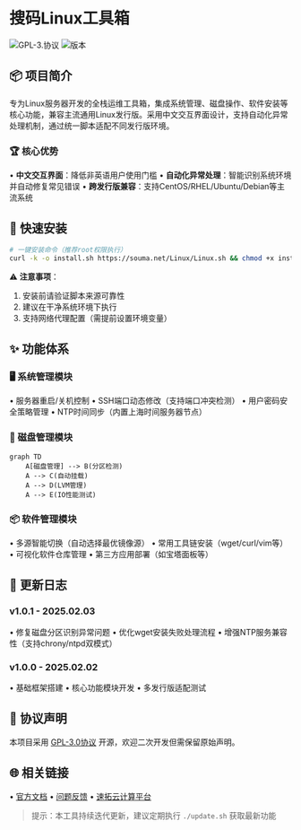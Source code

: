 # 搜码Linux工具箱

![GPL-3.协议](https://img.shields.io/badge/license-GPL--3.0-success) 
![版本](https://img.shields.io/badge/版本-v1.0.1-blue)

## 📦 项目简介

专为Linux服务器开发的全栈运维工具箱，集成系统管理、磁盘操作、软件安装等核心功能，兼容主流通用Linux发行版。采用中文交互界面设计，支持自动化异常处理机制，通过统一脚本适配不同发行版环境。

### 🏆 核心优势
• **中文交互界面**：降低非英语用户使用门槛
• **自动化异常处理**：智能识别系统环境并自动修复常见错误
• **跨发行版兼容**：支持CentOS/RHEL/Ubuntu/Debian等主流系统

## 🚀 快速安装

```bash
# 一键安装命令（推荐root权限执行）
curl -k -o install.sh https://souma.net/Linux/Linux.sh && chmod +x install.sh && bash install.sh
```

⚠️ **注意事项**：
1. 安装前请验证脚本来源可靠性
2. 建议在干净系统环境下执行
3. 支持网络代理配置（需提前设置环境变量）

## ✨ 功能体系

### 🖥️ 系统管理模块
• 服务器重启/关机控制
• SSH端口动态修改（支持端口冲突检测）
• 用户密码安全策略管理
• NTP时间同步（内置上海时间服务器节点）

### 💾 磁盘管理模块
```mermaid
graph TD
    A[磁盘管理] --> B(分区检测)
    A --> C(自动挂载)
    A --> D(LVM管理)
    A --> E(IO性能测试)
```

### 📦 软件管理模块
• 多源智能切换（自动选择最优镜像源）
• 常用工具链安装（wget/curl/vim等）
• 可视化软件仓库管理
• 第三方应用部署（如宝塔面板等）

## 📜 更新日志

### v1.0.1 - 2025.02.03
• 修复磁盘分区识别异常问题
• 优化wget安装失败处理流程
• 增强NTP服务兼容性（支持chrony/ntpd双模式）

### v1.0.0 - 2025.02.02
• 基础框架搭建
• 核心功能模块开发
• 多发行版适配测试

## 📄 协议声明
本项目采用 [GPL-3.0协议](https://www.gnu.org/licenses/gpl-3.0.html) 开源，欢迎二次开发但需保留原始声明。

## 🌐 相关链接
• [官方文档](https://souma.net/docs)
• [问题反馈](https://souma.net/issues)
• [速拓云计算平台](https://sutuoc.com)

> 提示：本工具持续迭代更新，建议定期执行 `./update.sh` 获取最新功能